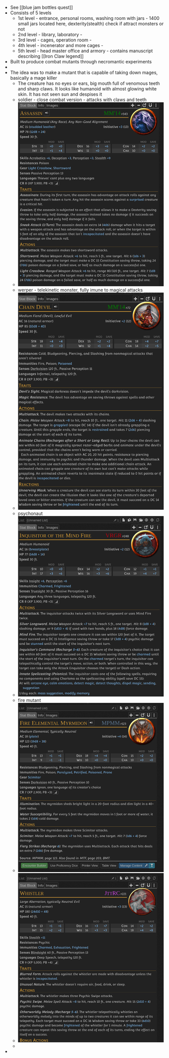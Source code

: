 - See [[blue jam bottles quest]]
- Consists of 5 levels
	- 1st level - entrance, personal rooms, washing room with jars - 1400 small jars located here, dexterity(stealth) check if attract monsters or not
	- 2nd level - library, laboratory -
	- 3rd level - cages, operation room -
	- 4th level - incenerator and more cages -
	- 5th level - head master office and armory - contains manuscript describing [[Iron Claw legend]]
- Built to produce combat mutants through necromantic experiments
-
- The idea was to make a mutant that is capable of taking down mages, basically a mage killer
	- The creature has no eyes or ears, big mouth full of venomous teeth and sharp claws. It looks like humanoid with almost glowing white skin. It has not seen sun and despises it
	- soldier - close combat version - attacks with claws and teeth
	- ![Screenshot_20250104_210357.png](../assets/Screenshot_20250104_210357_1736021046189_0.png)
	- werper - telekinetic monster, fully imune to magical attacks
	- ![Screenshot_20250104_211238.png](../assets/Screenshot_20250104_211238_1736021597477_0.png)
	- psychonaut
	- ![Screenshot_20250104_211619.png](../assets/Screenshot_20250104_211619_1736021796383_0.png)
	- fire mutant
	- ![Screenshot_20250104_211735.png](../assets/Screenshot_20250104_211735_1736021875319_0.png)
	- ![Screenshot_20250104_212121.png](../assets/Screenshot_20250104_212121_1736022090471_0.png)
	-
-